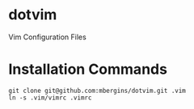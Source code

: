 # dotvim
Vim Configuration Files

# Installation Commands

```
git clone git@github.com:mbergins/dotvim.git .vim
ln -s .vim/vimrc .vimrc
```
